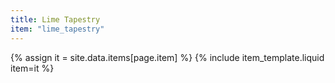 ```yaml
---
title: Lime Tapestry
item: "lime_tapestry"
---
```


{% assign it = site.data.items[page.item] %}
{% include item_template.liquid item=it %}


